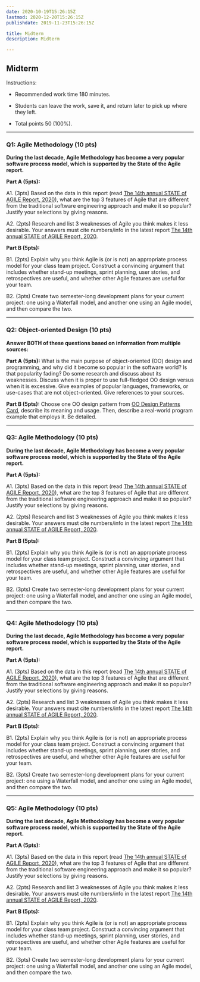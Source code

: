 ```yaml
---
date: 2020-10-19T15:26:15Z
lastmod: 2020-12-20T15:26:15Z 
publishdate: 2019-11-23T15:26:15Z

title: Midterm
description: Midterm

---
```


## Midterm

Instructions:

* Recommended work time 180 minutes. 

* Students can leave the work, save it, and return later to pick up where they left.

* Total points 50 (100%).

--- 

### Q1: Agile Methodology (10 pts)

**During the last decade, Agile Methodology has become a very popular software process model, which is supported by the State of the Agile report.**

**Part A (5pts):** 

A1. (3pts) Based on the data in this report (read [The 14th annual STATE of AGILE Report, 2020](https://stateofagile.com/)), what are the top 3 features of Agile that are different from the traditional software engineering approach and make it so popular? Justify your selections by giving reasons.

A2. (2pts) Research and list 3 weaknesses of Agile you think makes it less desirable. Your answers must cite numbers/info in the latest report [The 14th annual STATE of AGILE Report, 2020](https://stateofagile.com/). 


**Part B (5pts):**

B1. (2pts) Explain why you think Agile is (or is not) an appropriate process model for your class team project. Construct a convincing argument that includes whether stand-up meetings, sprint planning, user stories, and retrospectives are useful, and whether other Agile features are useful for your team.

B2. (3pts) Create two semester-long development plans for your current project: one using a Waterfall model, and another one using an Agile model, and then compare the two. 

---

### Q2: Object-oriented Design (10 pts)

**Answer BOTH of these questions based on information from multiple sources:**

**Part A (5pts):** 
What is the main purpose of object-oriented (OO) design and programming, and why did it become so popular in the software world? Is that popularity fading? Do some research and discuss about its weaknesses. Discuss when it is proper to use full-fledged OO design versus when it is excessive. Give examples of popular languages, frameworks, or use-cases that are not object-oriented. Give references to your sources. 

**Part B (5pts):**
Choose one OO design pattern from [OO Design Patterns Card](/softdev2-resources/docs/designpatternscard.pdf), describe its meaning and usage. Then, describe a real-world program example that employs it. Be detailed.

---

### Q3: Agile Methodology (10 pts)

**During the last decade, Agile Methodology has become a very popular software process model, which is supported by the State of the Agile report.**

**Part A (5pts):** 

A1. (3pts) Based on the data in this report (read [The 14th annual STATE of AGILE Report, 2020](https://stateofagile.com/)), what are the top 3 features of Agile that are different from the traditional software engineering approach and make it so popular? Justify your selections by giving reasons.

A2. (2pts) Research and list 3 weaknesses of Agile you think makes it less desirable. Your answers must cite numbers/info in the latest report [The 14th annual STATE of AGILE Report, 2020](https://stateofagile.com/). 


**Part B (5pts):**

B1. (2pts) Explain why you think Agile is (or is not) an appropriate process model for your class team project. Construct a convincing argument that includes whether stand-up meetings, sprint planning, user stories, and retrospectives are useful, and whether other Agile features are useful for your team.

B2. (3pts) Create two semester-long development plans for your current project: one using a Waterfall model, and another one using an Agile model, and then compare the two. 

---

### Q4: Agile Methodology (10 pts)

**During the last decade, Agile Methodology has become a very popular software process model, which is supported by the State of the Agile report.**

**Part A (5pts):** 

A1. (3pts) Based on the data in this report (read [The 14th annual STATE of AGILE Report, 2020](https://stateofagile.com/)), what are the top 3 features of Agile that are different from the traditional software engineering approach and make it so popular? Justify your selections by giving reasons.

A2. (2pts) Research and list 3 weaknesses of Agile you think makes it less desirable. Your answers must cite numbers/info in the latest report [The 14th annual STATE of AGILE Report, 2020](https://stateofagile.com/). 


**Part B (5pts):**

B1. (2pts) Explain why you think Agile is (or is not) an appropriate process model for your class team project. Construct a convincing argument that includes whether stand-up meetings, sprint planning, user stories, and retrospectives are useful, and whether other Agile features are useful for your team.

B2. (3pts) Create two semester-long development plans for your current project: one using a Waterfall model, and another one using an Agile model, and then compare the two. 

---

### Q5: Agile Methodology (10 pts)

**During the last decade, Agile Methodology has become a very popular software process model, which is supported by the State of the Agile report.**

**Part A (5pts):** 

A1. (3pts) Based on the data in this report (read [The 14th annual STATE of AGILE Report, 2020](https://stateofagile.com/)), what are the top 3 features of Agile that are different from the traditional software engineering approach and make it so popular? Justify your selections by giving reasons.

A2. (2pts) Research and list 3 weaknesses of Agile you think makes it less desirable. Your answers must cite numbers/info in the latest report [The 14th annual STATE of AGILE Report, 2020](https://stateofagile.com/). 


**Part B (5pts):**

B1. (2pts) Explain why you think Agile is (or is not) an appropriate process model for your class team project. Construct a convincing argument that includes whether stand-up meetings, sprint planning, user stories, and retrospectives are useful, and whether other Agile features are useful for your team.

B2. (3pts) Create two semester-long development plans for your current project: one using a Waterfall model, and another one using an Agile model, and then compare the two. 

